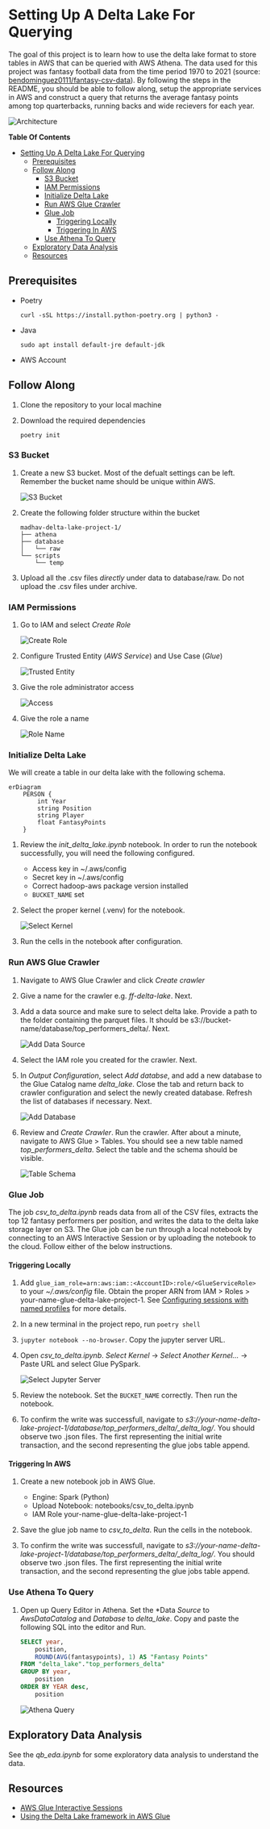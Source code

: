 # Setting Up A Delta Lake For Querying

The goal of this project is to learn how to use the delta lake format to store tables in AWS that can be queried with AWS Athena. The data used for this project was fantasy football data from the time period 1970 to 2021 (source: [bendominguez0111/fantasy-csv-data](https://github.com/bendominguez0111/fantasy-csv-data)). By following the steps in the README, you should be able to follow along, setup the appropriate services in AWS and construct a query that returns the average fantasy points among top quarterbacks, running backs and wide recievers for each year.

![Architecture](assets/architecture.png)

**Table Of Contents**

- [Setting Up A Delta Lake For Querying](#setting-up-a-delta-lake-for-querying)
  - [Prerequisites](#prerequisites)
  - [Follow Along](#follow-along)
    - [S3 Bucket](#s3-bucket)
    - [IAM Permissions](#iam-permissions)
    - [Initialize Delta Lake](#initialize-delta-lake)
    - [Run AWS Glue Crawler](#run-aws-glue-crawler)
    - [Glue Job](#glue-job)
      - [Triggering Locally](#triggering-locally)
      - [Triggering In AWS](#triggering-in-aws)
    - [Use Athena To Query](#use-athena-to-query)
  - [Exploratory Data Analysis](#exploratory-data-analysis)
  - [Resources](#resources)

## Prerequisites

* Poetry

    ```shell
    curl -sSL https://install.python-poetry.org | python3 -
    ```

* Java

    ```shell
    sudo apt install default-jre default-jdk
    ```

* AWS Account

## Follow Along

1. Clone the repository to your local machine

2. Download the required dependencies

    ```shell
    poetry init
    ```

### S3 Bucket

1. Create a new S3 bucket. Most of the defualt settings can be left. Remember the bucket name should be unique within AWS.

    ![S3 Bucket](assets/s3_bucket.png)

1. Create the following folder structure within the bucket

    ```
    madhav-delta-lake-project-1/
    ├── athena
    ├── database
    │   └── raw
    └── scripts
        └── temp
    ```

1. Upload all the .csv files *directly* under data to database/raw. Do not upload the .csv files under archive.

### IAM Permissions

1. Go to IAM and select *Create Role*

    ![Create Role](assets/create_role.png)

1. Configure Trusted Entity (*AWS Service*) and Use Case (*Glue*)

    ![Trusted Entity](assets/trusted_entity.png)

1. Give the role administrator access

    ![Access](assets/access.png)

1. Give the role a name

    ![Role Name](assets/role_name.png)

### Initialize Delta Lake

We will create a table in our delta lake with the following schema.

```mermaid
erDiagram
    PERSON {
        int Year
        string Position
        string Player
        float FantasyPoints
    }
```

1. Review the *init_delta_lake.ipynb* notebook. In order to run the notebook successfully, you will need the following configured.

    - Access key in ~/.aws/config
    - Secret key in ~/.aws/config
    - Correct hadoop-aws package version installed
    - `BUCKET_NAME` set

1. Select the proper kernel (.venv) for the notebook.

    ![Select Kernel](assets/select_kernel.png)

1. Run the cells in the notebook after configuration.

### Run AWS Glue Crawler

1. Navigate to AWS Glue Crawler and click *Create crawler*

1. Give a name for the crawler e.g. *ff-delta-lake*. Next.

1. Add a data source and make sure to select delta lake. Provide a path to the folder containing the parquet files. It should be s3://bucket-name/database/top_performers_delta/. Next.

    ![Add Data Source](assets/add_data_source.png)

1. Select the IAM role you created for the crawler. Next.

1. In *Output Configuration*, select *Add databse*, and add a new database to the Glue Catalog name *delta_lake*. Close the tab and return back to crawler configuration and select the newly created database. Refresh the list of databases if necessary. Next.

    ![Add Database](assets/glue_db.png)

1. Review and *Create Crawler*. Run the crawler. After about a minute, navigate to AWS Glue > Tables. You should see a new table named *top_performers_delta*. Select the table and the schema should be visible.

    ![Table Schema](assets/glue_schema.png)

### Glue Job

The job *csv_to_delta.ipynb* reads data from all of the CSV files, extracts the top 12 fantasy performers per position, and writes the data to the delta lake storage layer on S3. The Glue job can be run through a local notebook by connecting to an AWS Interactive Session or by uploading the notebook to the cloud. Follow either of the below instructions.

#### Triggering Locally

1. Add `glue_iam_role=arn:aws:iam::<AccountID>:role/<GlueServiceRole>` to your *~/.aws/config* file. Obtain the proper ARN from IAM > Roles > your-name-glue-delta-lake-project-1. See [Configuring sessions with named profiles](https://docs.aws.amazon.com/glue/latest/dg/interactive-sessions-magics.html) for more details.

1. In a new terminal in the project repo, run `poetry shell`

1. `jupyter notebook --no-browser`. Copy the jupyter server URL.

1. Open *csv_to_delta.ipynb*. *Select Kernel* -> *Select Another Kernel...* -> Paste URL and select Glue PySpark.

    ![Select Jupyter Server](assets/setup_jupyter.gif)

1. Review the notebook. Set the `BUCKET_NAME` correctly. Then run the notebook.

1. To confirm the write was successfull, navigate to *s3://your-name-delta-lake-project-1/database/top_performers_delta/_delta_log/*. You should observe two .json files. The first representing the initial write transaction, and the second representing the glue jobs table append.

#### Triggering In AWS

1. Create a new notebook job in AWS Glue.

    * Engine: Spark (Python)
    * Upload Notebook: notebooks/csv_to_delta.ipynb
    * IAM Role your-name-glue-delta-lake-project-1

1. Save the glue job name to *csv_to_delta*. Run the cells in the notebook.

1. To confirm the write was successfull, navigate to *s3://your-name-delta-lake-project-1/database/top_performers_delta/_delta_log/*. You should observe two .json files. The first representing the initial write transaction, and the second representing the glue jobs table append.

### Use Athena To Query

1. Open up Query Editor in Athena. Set the *Data *Source* to *AwsDataCatalog* and *Database* to *delta_lake*. Copy and paste the following SQL into the editor and Run.

    ```SQL
    SELECT year,
        position,
        ROUND(AVG(fantasypoints), 1) AS "Fantasy Points"
    FROM "delta_lake"."top_performers_delta"
    GROUP BY year,
        position
    ORDER BY YEAR desc,
        position
    ```

    ![Athena Query](assets/sql_query.png)


## Exploratory Data Analysis

See the *qb_eda.ipynb* for some exploratory data analysis to understand the data.

## Resources

- [AWS Glue Interactive Sessions](https://docs.aws.amazon.com/glue/latest/dg/interactive-sessions.html)
- [Using the Delta Lake framework in AWS Glue](https://aws.amazon.com/blogs/big-data/introducing-native-delta-lake-table-support-with-aws-glue-crawlers/)